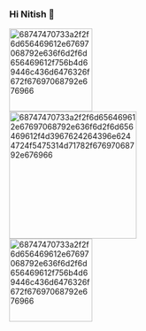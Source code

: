 ### Hi Nitish 👋

<!--
**nk209134/nk209134** is a ✨ _special_ ✨ repository because its `README.md` (this file) appears on your GitHub profile.

Here are some ideas to get you started:

- 🔭 I’m currently working on ...
- 🌱 I’m currently learning ...
- 👯 I’m looking to collaborate on ...
- 🤔 I’m looking for help with ...
- 💬 Ask me about ...
- 📫 How to reach me: ...
- 😄 Pronouns: ...
- ⚡ Fun fact: ...
-->
  <img data-target="animated-image.replacedImage" alt="68747470733a2f2f6d656469612e67697068792e636f6d2f6d656469612f756b4d69446c436d6476326f672f67697068792e676966" class="AnimatedImagePlayer-animatedImage" src="https://camo.githubusercontent.com/fc4398cc6f5ddb4fc179cbc4bcec8f624c36138b48b548548c59737069d163a7/68747470733a2f2f6d656469612e67697068792e636f6d2f6d656469612f756b4d69446c436d6476326f672f67697068792e676966" style="width: 150px; display: block; opacity: 1;"><img data-target="animated-image.replacedImage" alt="68747470733a2f2f6d656469612e67697068792e636f6d2f6d656469612f4d3967624264396e6244724f5475314d71782f67697068792e676966" class="AnimatedImagePlayer-animatedImage" src="https://camo.githubusercontent.com/62da68eb62b1e5f175f7d1f0191dd89a653d7908feb22d37d4a0ab07365d6791/68747470733a2f2f6d656469612e67697068792e636f6d2f6d656469612f4d3967624264396e6244724f5475314d71782f67697068792e676966" style="width: 230px; display: block; opacity: 1;">
  <img data-target="animated-image.replacedImage" alt="68747470733a2f2f6d656469612e67697068792e636f6d2f6d656469612f756b4d69446c436d6476326f672f67697068792e676966" class="AnimatedImagePlayer-animatedImage"  src="https://camo.githubusercontent.com/fc4398cc6f5ddb4fc179cbc4bcec8f624c36138b48b548548c59737069d163a7/68747470733a2f2f6d656469612e67697068792e636f6d2f6d656469612f756b4d69446c436d6476326f672f67697068792e676966" style="width: 150px; display: block; opacity: 1;">

